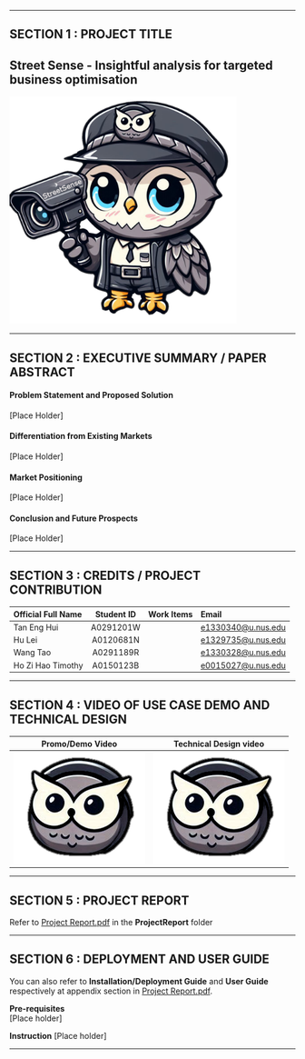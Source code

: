﻿

---

## SECTION 1 : PROJECT TITLE
## Street Sense - Insightful analysis for targeted business optimisation

<img src="Images/streetsense.png" width="400" />  

---

## SECTION 2 : EXECUTIVE SUMMARY / PAPER ABSTRACT
#### Problem Statement and Proposed Solution 

[Place Holder]

 

#### Differentiation from Existing Markets 

[Place Holder]

 

#### Market Positioning 

[Place Holder]

 

#### Conclusion and Future Prospects 

[Place Holder]

---

## SECTION 3 : CREDITS / PROJECT CONTRIBUTION

| Official Full Name  | Student ID | Work Items | Email  |
| :------------ |:---------------:| :-----| :-----|
| Tan Eng Hui | A0291201W || e1330340@u.nus.edu |
| Hu Lei | A0120681N || e1329735@u.nus.edu |
| Wang Tao | A0291189R || e1330328@u.nus.edu |
| Ho Zi Hao Timothy| A0150123B || e0015027@u.nus.edu |


---

## SECTION 4 : VIDEO OF USE CASE DEMO AND TECHNICAL DESIGN 

| Promo/Demo Video | Technical Design video | 
| :------------: |:---------------:| 
| <a href="#"><img src="Images/logo_clean.png" width="232" height="197" alt="place holder"></a> | <a href="#">  <img src="Images/logo_clean.png" width="232" height="197" alt="place holder"></a> | 




---

## SECTION 5 : PROJECT REPORT

Refer to [Project Report.pdf](ProjectReport/Project%20Report.pdf) in the **ProjectReport** folder



---

## SECTION 6 : DEPLOYMENT AND USER GUIDE

You can also refer to **Installation/Deployment Guide** and **User Guide** respectively at appendix section in [Project Report.pdf](ProjectReport/Project%20Report.pdf). 


**Pre-requisites**  
[Place holder]

**Instruction**
[Place holder]


---
